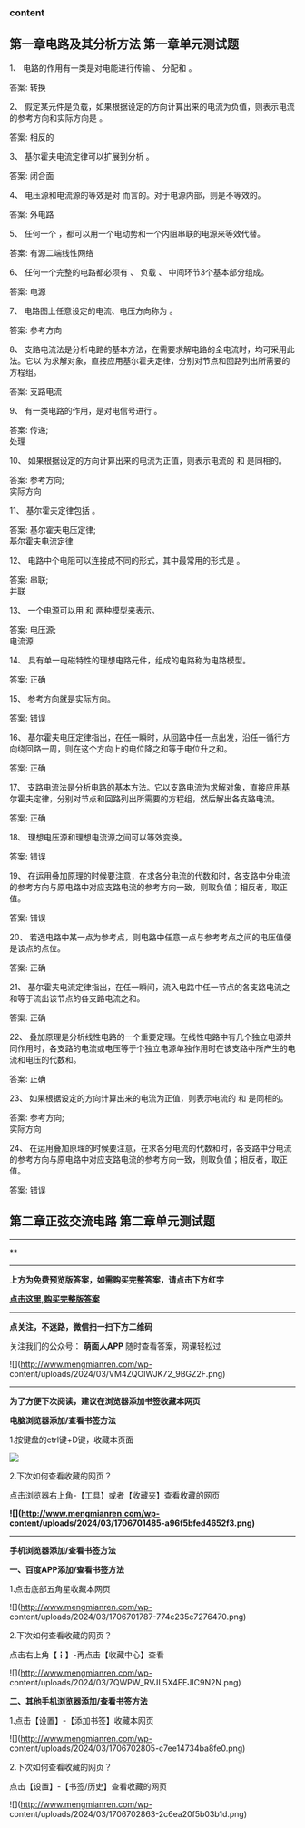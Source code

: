### content

## 第一章电路及其分析方法 第一章单元测试题

1、 电路的作用有一类是对电能进行传输 、 分配和            。

答案: 转换  

2、 假定某元件是负载，如果根据设定的方向计算出来的电流为负值，则表示电流的参考方向和实际方向是        。

答案: 相反的

3、 基尔霍夫电流定律可以扩展到分析               。

答案: 闭合面

4、 电压源和电流源的等效是对               而言的。对于电源内部，则是不等效的。

答案: 外电路

5、 任何一个                         ，都可以用一个电动势和一个内阻串联的电源来等效代替。

答案: 有源二端线性网络

6、 任何一个完整的电路都必须有            、 负载 、 中间环节3个基本部分组成。

答案: 电源

7、 电路图上任意设定的电流、电压方向称为            。

答案: 参考方向

8、 支路电流法是分析电路的基本方法，在需要求解电路的全电流时，均可采用此法。它以
为求解对象，直接应用基尔霍夫定律，分别对节点和回路列出所需要的方程组。

答案: 支路电流

9、 有一类电路的作用，是对电信号进行              。

答案: 传递;  
处理

10、 如果根据设定的方向计算出来的电流为正值，则表示电流的               和                是同相的。

答案: 参考方向;  
实际方向

11、 基尔霍夫定律包括                  。

答案: 基尔霍夫电压定律;  
基尔霍夫电流定律

12、 电路中个电阻可以连接成不同的形式，其中最常用的形式是                 。

答案: 串联;  
并联

13、 一个电源可以用             和             两种模型来表示。

答案: 电压源;  
电流源

14、 具有单一电磁特性的理想电路元件，组成的电路称为电路模型。

答案: 正确

15、 参考方向就是实际方向。

答案: 错误

16、 基尔霍夫电压定律指出，在任一瞬时，从回路中任一点出发，沿任一循行方向绕回路一周，则在这个方向上的电位降之和等于电位升之和。

答案: 正确

17、 支路电流法是分析电路的基本方法。它以支路电流为求解对象，直接应用基尔霍夫定律，分别对节点和回路列出所需要的方程组，然后解出各支路电流。

答案: 正确

18、 理想电压源和理想电流源之间可以等效变换。

答案: 错误

19、 在运用叠加原理的时候要注意，在求各分电流的代数和时，各支路中分电流的参考方向与原电路中对应支路电流的参考方向一致，则取负值；相反者，取正值。

答案: 错误

20、 若选电路中某一点为参考点，则电路中任意一点与参考考点之间的电压值便是该点的点位。

答案: 正确

21、 基尔霍夫电流定律指出，在任一瞬间，流入电路中任一节点的各支路电流之和等于流出该节点的各支路电流之和。

答案: 正确

22、
叠加原理是分析线性电路的一个重要定理。在线性电路中有几个独立电源共同作用时，各支路的电流或电压等于个独立电源单独作用时在该支路中所产生的电流和电压的代数和。

答案: 正确

23、 如果根据设定的方向计算出来的电流为正值，则表示电流的               和                是同相的。

答案: 参考方向;  
实际方向

24、 在运用叠加原理的时候要注意，在求各分电流的代数和时，各支路中分电流的参考方向与原电路中对应支路电流的参考方向一致，则取负值；相反者，取正值。

答案: 错误

## 第二章正弦交流电路 第二章单元测试题

* * *

**

* * *

**上方为免费预览版答案，如需购买完整答案，请点击下方红字**

[**点击这里,购买完整版答案**](http://mooc.mengmianren.com/mooc/40978.html)

* * *

**点关注，不迷路，微信扫一扫下方二维码**

关注我们的公众号： **萌面人APP** 随时查看答案，网课轻松过

![](http://www.mengmianren.com/wp-
content/uploads/2024/03/VM4ZQOIWJK72_9BGZ2F.png)

* * *

**为了方便下次阅读，建议在浏览器添加书签收藏本网页**

**电脑浏览器添加/查看书签方法**

1.按键盘的ctrl键+D键，收藏本页面

![](http://www.mengmianren.com/wp-content/uploads/2024/03/AF9T_JKKHAJN.png)

2.下次如何查看收藏的网页？

点击浏览器右上角-【工具】或者【收藏夹】查看收藏的网页

**![](http://www.mengmianren.com/wp-
content/uploads/2024/03/1706701485-a96f5bfed4652f3.png)**

* * *

**手机浏览器添加/查看书签方法**

**一、百度APP添加/查看书签方法**

1.点击底部五角星收藏本网页

![](http://www.mengmianren.com/wp-
content/uploads/2024/03/1706701787-774c235c7276470.png)

2.下次如何查看收藏的网页？

点击右上角【┇】-再点击【收藏中心】查看

![](http://www.mengmianren.com/wp-
content/uploads/2024/03/7QWPW_RVJL5X4EEJIC9N2N.png)

**二、其他手机浏览器添加/查看书签方法**

1.点击【设置】-【添加书签】收藏本网页

![](http://www.mengmianren.com/wp-
content/uploads/2024/03/1706702805-c7ee14734ba8fe0.png)

2.下次如何查看收藏的网页？

点击【设置】-【书签/历史】查看收藏的网页

![](http://www.mengmianren.com/wp-
content/uploads/2024/03/1706702863-2c6ea20f5b03b1d.png)

